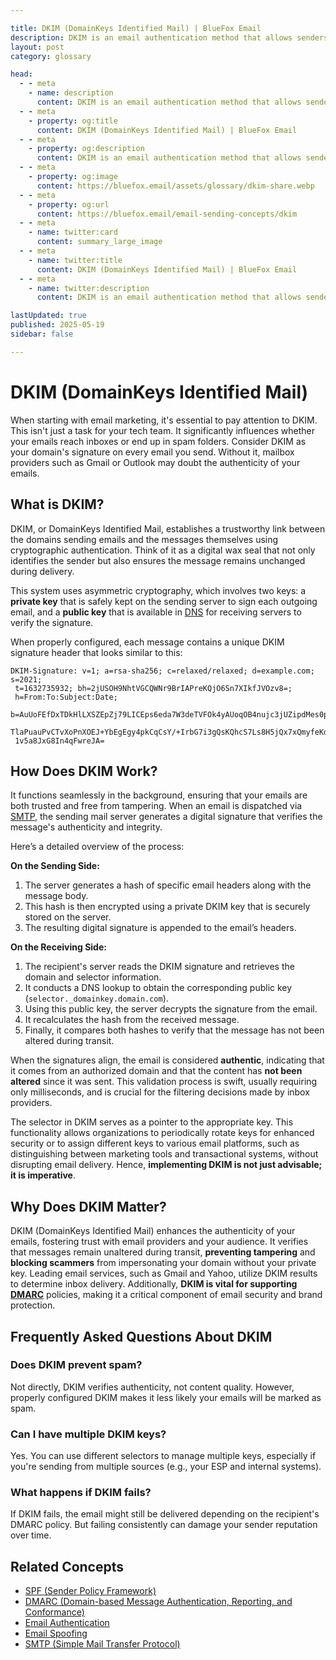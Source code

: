 ```yaml
---

title: DKIM (DomainKeys Identified Mail) | BlueFox Email
description: DKIM is an email authentication method that allows senders to digitally sign emails using a private key. Learn how it works, see examples, and understand its importance for email security.
layout: post
category: glossary

head:
  - - meta
    - name: description
      content: DKIM is an email authentication method that allows senders to digitally sign emails using a private key. Learn how it works, see examples, and understand its importance for email security.
  - - meta
    - property: og:title
      content: DKIM (DomainKeys Identified Mail) | BlueFox Email
  - - meta
    - property: og:description
      content: DKIM is an email authentication method that allows senders to digitally sign emails using a private key. Learn how it works, see examples, and understand its importance for email security.
  - - meta
    - property: og:image
      content: https://bluefox.email/assets/glossary/dkim-share.webp
  - - meta
    - property: og:url
      content: https://bluefox.email/email-sending-concepts/dkim
  - - meta
    - name: twitter:card
      content: summary_large_image
  - - meta
    - name: twitter:title
      content: DKIM (DomainKeys Identified Mail) | BlueFox Email
  - - meta
    - name: twitter:description
      content: DKIM is an email authentication method that allows senders to digitally sign emails using a private key. Learn how it works, see examples, and understand its importance for email security.

lastUpdated: true
published: 2025-05-19
sidebar: false

---
```



# DKIM (DomainKeys Identified Mail)

When starting with email marketing, it's essential to pay attention to DKIM. This isn't just a task for your tech team. It significantly influences whether your emails reach inboxes or end up in spam folders. Consider DKIM as your domain's signature on every email you send. Without it, mailbox providers such as Gmail or Outlook may doubt the authenticity of your emails.


## <a id="what-is-dkim"></a>What is DKIM?

DKIM, or DomainKeys Identified Mail, establishes a trustworthy link between the domains sending emails and the messages themselves using cryptographic authentication. Think of it as a digital wax seal that not only identifies the sender but also ensures the message remains unchanged during delivery.

This system uses asymmetric cryptography, which involves two keys: a **private key** that is safely kept on the sending server to sign each outgoing email, and a **public key** that is available in [DNS](/email-sending-concepts/dns) for receiving servers to verify the signature.

When properly configured, each message contains a unique DKIM signature header that looks similar to this:

```
DKIM-Signature: v=1; a=rsa-sha256; c=relaxed/relaxed; d=example.com; s=2021;
 t=1632735932; bh=2jUSOH9NhtVGCQWNr9BrIAPreKQjO6Sn7XIkfJVOzv8=;
 h=From:To:Subject:Date;
 b=AuUoFEfDxTDkHlLXSZEpZj79LICEps6eda7W3deTVFOk4yAUoqOB4nujc3jUZipdMes0pOT8QTr
 TlaPuauPvCTvXoPnXOEJ+YbEgEgy4pkCqCsY/+IrbG7i3gQsKQhcS7Ls8H5jQx7xQmyfeKdE9pm8O
 1v5a8JxG8In4qFwreJA=
```

## <a id="how-does-dkim-work"></a>How Does DKIM Work?

It functions seamlessly in the background, ensuring that your emails are both trusted and free from tampering. When an email is dispatched via [SMTP](/email-sending-concepts/smtp.md), the sending mail server generates a digital signature that verifies the message's authenticity and integrity.

Here’s a detailed overview of the process:

**On the Sending Side:**
1. The server generates a hash of specific email headers along with the message body.
2. This hash is then encrypted using a private DKIM key that is securely stored on the server.
3. The resulting digital signature is appended to the email’s headers.

**On the Receiving Side:**
1. The recipient's server reads the DKIM signature and retrieves the domain and selector information.
2. It conducts a DNS lookup to obtain the corresponding public key (`selector._domainkey.domain.com`).
3. Using this public key, the server decrypts the signature from the email.
4. It recalculates the hash from the received message.
5. Finally, it compares both hashes to verify that the message has not been altered during transit.

When the signatures align, the email is considered **authentic**, indicating that it comes from an authorized domain and that the content has **not been altered** since it was sent. This validation process is swift, usually requiring only milliseconds, and is crucial for the filtering decisions made by inbox providers.

The selector in DKIM serves as a pointer to the appropriate key. This functionality allows organizations to periodically rotate keys for enhanced security or to assign different keys to various email platforms, such as distinguishing between marketing tools and transactional systems, without disrupting email delivery. Hence, **implementing DKIM is not just advisable; it is imperative**.

## <a id="why-does-dkim-matter"></a>Why Does DKIM Matter?

DKIM (DomainKeys Identified Mail) enhances the authenticity of your emails, fostering trust with email providers and your audience. It verifies that messages remain unaltered during transit, **preventing tampering** and **blocking scammers** from impersonating your domain without your private key. Leading email services, such as Gmail and Yahoo, utilize DKIM results to determine inbox delivery. Additionally, **DKIM is vital for supporting [DMARC](/email-sending-concepts/dmarc.md)** policies, making it a critical component of email security and brand protection.

## <a id="frequently-asked-questions-about-dkim"></a>Frequently Asked Questions About DKIM

### Does DKIM prevent spam?
Not directly, DKIM verifies authenticity, not content quality. However, properly configured DKIM makes it less likely your emails will be marked as spam.

### Can I have multiple DKIM keys?
Yes. You can use different selectors to manage multiple keys, especially if you're sending from multiple sources (e.g., your ESP and internal systems).

### What happens if DKIM fails?
If DKIM fails, the email might still be delivered depending on the recipient's DMARC policy. But failing consistently can damage your sender reputation over time.




## <a id="related-concepts"></a>Related Concepts

- [SPF (Sender Policy Framework)](/email-sending-concepts/spf)
- [DMARC (Domain-based Message Authentication, Reporting, and Conformance)](/email-sending-concepts/dmarc)
- [Email Authentication](/email-sending-concepts/email-authentication)
- [Email Spoofing](/email-sending-concepts/email-spoofing)
- [SMTP (Simple Mail Transfer Protocol)](/email-sending-concepts/smtp)

<GlossaryCTA />
